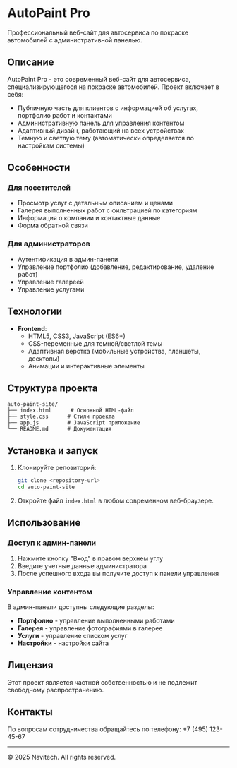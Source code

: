 # AutoPaint Pro

Профессиональный веб-сайт для автосервиса по покраске автомобилей с административной панелью.

## Описание

AutoPaint Pro - это современный веб-сайт для автосервиса, специализирующегося на покраске автомобилей. Проект включает в себя:

- Публичную часть для клиентов с информацией об услугах, портфолио работ и контактами
- Административную панель для управления контентом
- Адаптивный дизайн, работающий на всех устройствах
- Темную и светлую тему (автоматически определяется по настройкам системы)

## Особенности

### Для посетителей

- Просмотр услуг с детальным описанием и ценами
- Галерея выполненных работ с фильтрацией по категориям
- Информация о компании и контактные данные
- Форма обратной связи

### Для администраторов

- Аутентификация в админ-панели
- Управление портфолио (добавление, редактирование, удаление работ)
- Управление галереей
- Управление услугами

## Технологии

- **Frontend**:
  - HTML5, CSS3, JavaScript (ES6+)
  - CSS-переменные для темной/светлой темы
  - Адаптивная верстка (мобильные устройства, планшеты, десктопы)
  - Анимации и интерактивные элементы

## Структура проекта

```
auto-paint-site/
├── index.html      # Основной HTML-файл
├── style.css      # Стили проекта
├── app.js         # JavaScript приложение
└── README.md      # Документация
```

## Установка и запуск

1. Клонируйте репозиторий:

   ```bash
   git clone <repository-url>
   cd auto-paint-site
   ```

2. Откройте файл `index.html` в любом современном веб-браузере.

## Использование

### Доступ к админ-панели

1. Нажмите кнопку "Вход" в правом верхнем углу
2. Введите учетные данные администратора
3. После успешного входа вы получите доступ к панели управления

### Управление контентом

В админ-панели доступны следующие разделы:

- **Портфолио** - управление выполненными работами
- **Галерея** - управление фотографиями в галерее
- **Услуги** - управление списком услуг
- **Настройки** - настройки сайта

## Лицензия

Этот проект является частной собственностью и не подлежит свободному распространению.

## Контакты

По вопросам сотрудничества обращайтесь по телефону: +7 (495) 123-45-67

---

© 2025 Navitech. All rights reserved.
